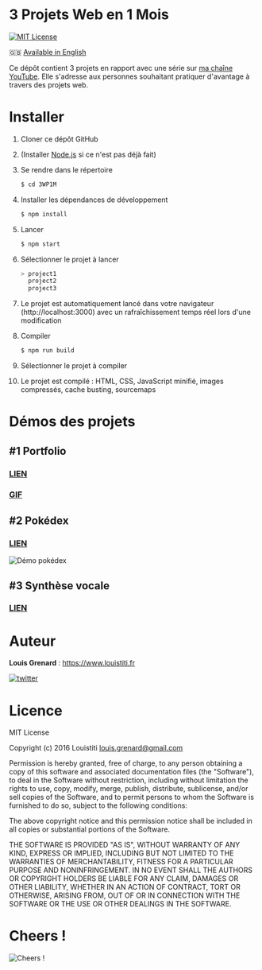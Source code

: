 3 Projets Web en 1 Mois
=======================

[![MIT License](https://img.shields.io/badge/license-MIT-blue.svg?style=flat)](https://github.com/Louistiti/Uber-Like/blob/master/LICENSE.md)

🇬🇧 [Available in English](https://github.com/Louistiti/3WP1M/blob/master/README.md)

Ce dépôt contient 3 projets en rapport avec une série sur [ma chaîne YouTube](https://www.youtube.com/c/louistitifr). Elle s'adresse aux personnes souhaitant pratiquer d'avantage à travers des projets web.

# Installer
1. Cloner ce dépôt GitHub

2. (Installer [Node.js](https://nodejs.org) si ce n'est pas déjà fait)

3. Se rendre dans le répertoire
	```sh
	$ cd 3WP1M
	```

4. Installer les dépendances de développement
	```sh
	$ npm install
	```

5. Lancer
	```sh
	$ npm start
	```
	
6. Sélectionner le projet à lancer
	```sh
	> project1
	  project2
	  project3
	```

7. Le projet est automatiquement lancé dans votre navigateur (http://localhost:3000) avec un rafraîchissement temps réel lors d'une modification

8. Compiler
	```sh
	$ npm run build
	```

9. Sélectionner le projet à compiler

10. Le projet est compilé : HTML, CSS, JavaScript minifié, images compressés, cache busting, sourcemaps

# Démos des projets
## #1 Portfolio
### [LIEN](https://www.louistiti.fr/demo/3-projets-1-mois/portfolio/)
### [GIF](https://media.giphy.com/media/l3q2DJhAtJzL4Gr16/source.gif)

## #2 Pokédex
### [LIEN](https://www.louistiti.fr/demo/3-projets-1-mois/pokedex/)

![Démo pokédex](https://media.giphy.com/media/l3q2XXHpD96XaUEEM/source.gif)

## #3 Synthèse vocale
### [LIEN](https://www.louistiti.fr/demo/3-projets-1-mois/synthese-vocale/)

# Auteur
**Louis Grenard** : https://www.louistiti.fr

[![twitter](https://img.shields.io/twitter/follow/louistiti_fr.svg?style=social)](https://twitter.com/intent/follow?screen_name=louistiti_fr)

# Licence
MIT License

Copyright (c) 2016 Louistiti <louis.grenard@gmail.com>

Permission is hereby granted, free of charge, to any person obtaining a copy
of this software and associated documentation files (the "Software"), to deal
in the Software without restriction, including without limitation the rights
to use, copy, modify, merge, publish, distribute, sublicense, and/or sell
copies of the Software, and to permit persons to whom the Software is
furnished to do so, subject to the following conditions:

The above copyright notice and this permission notice shall be included in all
copies or substantial portions of the Software.

THE SOFTWARE IS PROVIDED "AS IS", WITHOUT WARRANTY OF ANY KIND, EXPRESS OR
IMPLIED, INCLUDING BUT NOT LIMITED TO THE WARRANTIES OF MERCHANTABILITY,
FITNESS FOR A PARTICULAR PURPOSE AND NONINFRINGEMENT. IN NO EVENT SHALL THE
AUTHORS OR COPYRIGHT HOLDERS BE LIABLE FOR ANY CLAIM, DAMAGES OR OTHER
LIABILITY, WHETHER IN AN ACTION OF CONTRACT, TORT OR OTHERWISE, ARISING FROM,
OUT OF OR IN CONNECTION WITH THE SOFTWARE OR THE USE OR OTHER DEALINGS IN THE
SOFTWARE.

# Cheers !
![Cheers !](https://assets-cdn.github.com/images/icons/emoji/unicode/1f37b.png?v6 "Cheers !")